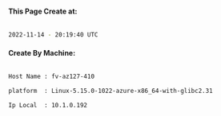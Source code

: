 
   
#### This Page Create at:

```bash

2022-11-14 - 20:19:40 UTC

```

#### Create By Machine:

```bash

Host Name : fv-az127-410

platform  : Linux-5.15.0-1022-azure-x86_64-with-glibc2.31

Ip Local  : 10.1.0.192

```

